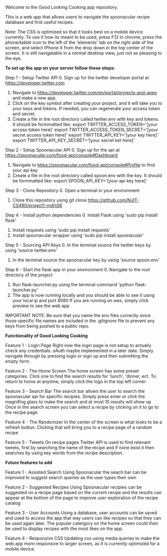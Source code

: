 Welcome to the Good Looking Cooking app repository. 

This is a web app that allows users to navigate the spoonacular recipe database and find useful recipes.

Note: The CSS is optimized so that it looks best on a mobile device currently. To use it how its meant
to be used, press F12 in chrome, press the phone/tablet icon to the left of the 'elements' tab on the right
side of the screen, and select IPhone X from the drop down in the top center of the screen. It is still
navigatable in a normal desktop view, just not as pleasing to the eye.

<b>To set up the app on your server follow these steps:</b>

Step 1 - Setup Twitter API 
0. Sign up for the twitter developer portal at https://developer.twitter.com
1. Navigate to https://developer.twitter.com/en/portal/projects-and-apps and make a new app.
2. Click on the key symbol after creating your project, and it will take you to your keys and tokens.
    If needed, you can regenerate your access token and secret.
3. Create a file in the root directory called twitter.env with key and tokens. It should be formmatted like:
    export TWITTER_ACCESS_TOKEN='[your access token here]'
    export TWITTER_ACCESS_TOKEN_SECRET='[your secret access token here]'
    export TWITTER_API_KEY='[your key here]'
    export TWITTER_API_KEY_SECRET='[your secret ket here]'

Step 2 - Setup Spoonacular API
0. Sign up for the api at https://spoonacular.com/food-api/console#Dashboard
1. Navigate to https://spoonacular.com/food-api/console#Profile to find your api key
2. Create a file in the root directory called spoon.env with the key. It should be formmatted like:
    export SPOON_API_KEY='[your api key here]'

Step 3 - Clone Repository
0. Open a terminal in your environment
1. Clone this repository using git clone https://github.com/NJIT-CS490/project1-mdm56

Step 4 - Install python dependencies
0. Install Flask using 'sudo pip install flask'
1. Install requests using 'sudo pip install requests'
2. Install spoonacular wrapper using 'sudo pip install spoonacular'

Step 5 - Sourcing API Keys
0. In the terminal source the twitter keys by using 'source twitter.env'
1. In the terminal source the spoonacular key by using 'source spoon.env'

Step 6 - Start the flask app in your environment
0. Navigate to the root directory of the project
1. Run flask-launcher.py using the terminal command 'python flask-launcher.py'
2. The app is now running locally and you should be able to see it using your local ip and port 8080
    If you are running on aws, simply click preview to see the web app

IMPORTANT NOTE: Be sure that you name the env files correctly since those specific file names are
included in the .gitignore file to prevent any keys from being pushed to a public repo.

<b>Functionality of Good Looking Cooking</b>

Feature 1 - Login Page
    Right now the login page is not setup to actually check any credentials. oAuth maybe implemented in a later date.
    Simply navigate through by pressing login or sign up and then submitting the empty form.

Feature 2 - The Home Screen
    The home screen has some preset categories. Click one to find the search results for 'lunch', 'dinner, ect.
    To return to home at anytime, simply click the logo in the top left corner

Feature 3 - Search Bar
    The search bar allows the user to search the spoonacular api for specific recipies.
    Simply press enter or click the magnifing glass to make the search and at most 10 results will show up 
    Once in the search screen you can select a recipe by clicking on it to go to the recipe page
    
Feature 4 - The Randomizer
    In the center of the screen is what looks to be a refresh buttun. Clicking that will bring 
    you to a recipe page of a random recipe

Feature 5 - Tweets
    On recipe pages Twitter API is used to find relevant tweets, first by searching the name of the
    recipe and if none exist it then searches by using key words from the recipe description.

<b>Future features to add</b>

Feature 1 - Assisted Search
    Using Spoonacular the seach bar can be improved to suggest search queries as the user types their own

Feature 2 - Suggested Recipes
    Using Spoonacular recipies can be suggested on a recipe page based on the current recipe and the results
    can appear at the bottom of the page to improve user exploration of the recipe catalog

Feature 3 - User Accounts
    Using a database, user accounts can be saved and used to access the app that way users can like recipes
    so that they can be used again later. The popular catergory on the home screen could then be used to
    display recipes with the most likes on the app.
    
Feature 4 - Responsive CSS
    Updating css using media queries to make the web app more responsive to larger screen, as it is currently
    optimized for a mobile device.
